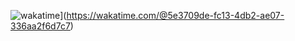 ![wakatime](https://wakatime.com/badge/user/ec6ee89a-fc66-4005-a645-72a61033d260.svg)](https://wakatime.com/@5e3709de-fc13-4db2-ae07-336aa2f6d7c7)
